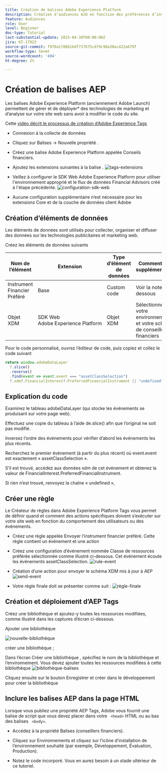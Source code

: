 ```yaml
---
title: Création de balises Adobe Experience Platform
description: Création d’audiences AJO en fonction des préférences d’investissement des utilisateurs (actions, obligations, CD)
feature: Audiences
role: User
level: Beginner
doc-type: Tutorial
last-substantial-update: 2025-04-30T00:00:00Z
jira: KT-17923
source-git-commit: f970a1780b1bdf717675cd79c98a38ac422a679f
workflow-type: tm+mt
source-wordcount: '494'
ht-degree: 2%

---
```



# Création de balises AEP

Les balises Adobe Experience Platform (anciennement Adobe Launch) permettent de gérer et de déployer* des technologies de marketing et d’analyse sur votre site web sans avoir à modifier le code du site.

Cette [ vidéo décrit le processus de création d’Adobe Experience Tags](https://experienceleague.adobe.com/fr/playlists/experience-platform-get-started-with-tags)

* Connexion à la collecte de données
* Cliquez sur Balises -> Nouvelle propriété .
* Créez une balise Adobe Experience Platform appelée Conseils financiers.

* Ajoutez les extensions suivantes à la balise .
  ![tags-extensions](assets/tags-extensions.png)

* Veillez à configurer le SDK Web Adobe Experience Platform pour utiliser l&#39;environnement approprié et le flux de données Financial Advisors créé à l&#39;étape précédente.
  ![configuration-sdk-web](assets/web-sdk-configuration.png)

* Aucune configuration supplémentaire n’est nécessaire pour les extensions Core et de la couche de données client Adobe

## Création d’éléments de données

Les éléments de données sont utilisés pour collecter, organiser et diffuser des données sur les technologies publicitaires et marketing web.

Créez les éléments de données suivants

| Nom de l’élément | Extension | Type d’élément de données | Commentaires supplémentaires |
|------------------------------|-----------------------------------|-------------------|------------------------------------------------------------------------------------------------------------------------------------------------------------------|
| Instrument Financier Préféré | Base | Custom code | Voir la note ci-dessous |
| Objet XDM | SDK Web Adobe Experience Platform | Objet XDM | Sélectionnez votre environnement et votre schéma de conseillers financiers |


Pour le code personnalisé, ouvrez l’éditeur de code, puis copiez et collez le code suivant

```javascript
return window.adobeDataLayer
  ?.slice()
  .reverse()
  .find(event => event.event === "assetClassSelection")
  ?.xdm?.FinancialInterest?.PreferredFinancialInstrument || "undefined";
```

## Explication du code

Examinez le tableau adobeDataLayer (qui stocke les événements se produisant sur votre page web).

Effectuez une copie du tableau à l’aide de.slice() afin que l’original ne soit pas modifié.

Inversez l’ordre des événements pour vérifier d’abord les événements les plus récents.

Recherchez le premier événement (à partir du plus récent) où event.event est exactement « assetClassSelection ».

S’il est trouvé, accédez aux données xdm de cet événement et obtenez la valeur de FinancialInterest.PreferredFinancialInstrument.

Si rien n’est trouvé, renvoyez la chaîne « undefined »,



## Créer une règle

Le Créateur de règles dans Adobe Experience Platform Tags vous permet de définir quand et comment des actions spécifiques doivent s’exécuter sur votre site web en fonction du comportement des utilisateurs ou des événements.

* Créez une règle appelée Envoyer l’instrument financier préféré. Cette règle contient un événement et une action


* Créez une configuration d’événement nommée Classe de ressources préférée sélectionnée comme illustré ci-dessous. Cet événement écoute les événements assetClassSelection.
  ![rule-event](assets/rule-event.png)


* Création d’une action pour envoyer le schéma XDM mis à jour à AEP
  ![send-event](assets/rule-send-event.png)

* Votre règle finale doit se présenter comme suit :
  ![règle-finale](assets/final-rule.png)

## Création et déploiement d’AEP Tags


Créez une bibliothèque et ajoutez-y toutes les ressources modifiées, comme illustré dans les captures d’écran ci-dessous.

Ajouter une bibliothèque

![nouvelle-bibliothèque](assets/tag-add-library.png)

créer une bibliothèque ;

Dans l’écran Créer une bibliothèque , spécifiez le nom de la bibliothèque et l’environnement.
Vous devez ajouter toutes les ressources modifiées à cette bibliothèque
![bibliothèque-balises](assets/tag-build-library.png)

Cliquez ensuite sur le bouton Enregistrer et créer dans le développement pour créer la bibliothèque

## Inclure les balises AEP dans la page HTML

Lorsque vous publiez une propriété AEP Tags, Adobe vous fournit une balise de script que vous devez placer dans votre ``` <head>``` HTML ou au bas des balises ``` <body>```.

* Accédez à la propriété Balises (conseillers financiers).

* Cliquez sur Environnements et cliquez sur l’icône d’installation de l’environnement souhaité (par exemple, Développement, Évaluation, Production).

* Notez le code incorporé. Vous en aurez besoin à un stade ultérieur de ce tutoriel.

